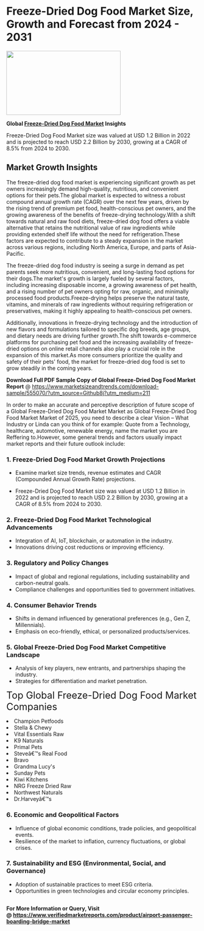 <H1>Freeze-Dried Dog Food Market Size, Growth and Forecast from 2024 - 2031</H1><img class="aligncenter size-medium wp-image-584254" src="https://thirdeyenews.in/wp-content/uploads/2024/09/Global-Market-Research-300x168.jpeg" alt="" width="300" height="168" /><p><strong>Global&nbsp;<a href="https://www.marketsizeandtrends.com/download-sample/555070/?utm_source=Github8j?utm_medium=211">Freeze-Dried Dog Food Market</a> Insights</strong></p><p>Freeze-Dried Dog Food Market size was valued at USD 1.2 Billion in 2022 and is projected to reach USD 2.2 Billion by 2030, growing at a CAGR of 8.5% from 2024 to 2030.</p><p><h2>Market Growth Insights</h2> <p>The freeze-dried dog food market is experiencing significant growth as pet owners increasingly demand high-quality, nutritious, and convenient options for their pets.The global market is expected to witness a robust compound annual growth rate (CAGR) over the next few years, driven by the rising trend of premium pet food, health-conscious pet owners, and the growing awareness of the benefits of freeze-drying technology.With a shift towards natural and raw food diets, freeze-dried dog food offers a viable alternative that retains the nutritional value of raw ingredients while providing extended shelf life without the need for refrigeration.These factors are expected to contribute to a steady expansion in the market across various regions, including North America, Europe, and parts of Asia-Pacific.</p> <p>The freeze-dried dog food industry is seeing a surge in demand as pet parents seek more nutritious, convenient, and long-lasting food options for their dogs.The market's growth is largely fueled by several factors, including increasing disposable income, a growing awareness of pet health, and a rising number of pet owners opting for raw, organic, and minimally processed food products.Freeze-drying helps preserve the natural taste, vitamins, and minerals of raw ingredients without requiring refrigeration or preservatives, making it highly appealing to health-conscious pet owners.</p> <p>Additionally, innovations in freeze-drying technology and the introduction of new flavors and formulations tailored to specific dog breeds, age groups, and dietary needs are driving further growth.The shift towards e-commerce platforms for purchasing pet food and the increasing availability of freeze-dried options on online retail channels also play a crucial role in the expansion of this market.As more consumers prioritize the quality and safety of their pets' food, the market for freeze-dried dog food is set to grow steadily in the coming years.</p> <p><span class=""><strong>Download Full PDF Sample Copy of Global Freeze-Dried Dog Food Market Report</strong> @ <a href="https://www.marketsizeandtrends.com/download-sample/555070/?utm_source=Github8j?utm_medium=211" target="_blank">https://www.marketsizeandtrends.com/download-sample/555070/?utm_source=Github8j?utm_medium=211</a></span></p><p>In order to make an accurate and perceptive description of future scope of a Global&nbsp;Freeze-Dried Dog Food Market Market as Global&nbsp;Freeze-Dried Dog Food Market Market of 2025, you need to describe a clear Vision &ndash; What Industry or Linda can you think of for example: Quote from a Technology, healthcare, automotive, renewable energy, name the market you are Reffering to.However, some general trends and factors usually impact market reports and their future outlook include:</p><h3>1.&nbsp;<strong>Freeze-Dried Dog Food Market Growth Projections</strong></h3><ul><li>Examine market size trends, revenue estimates and CAGR (Compounded Annual Growth Rate) projections.</li><li><p>Freeze-Dried Dog Food Market size was valued at USD 1.2 Billion in 2022 and is projected to reach USD 2.2 Billion by 2030, growing at a CAGR of 8.5% from 2024 to 2030.</p></li></ul><h3>2.&nbsp;<strong>Freeze-Dried Dog Food Market Technological Advancements</strong></h3><ul><li>Integration of AI, IoT, blockchain, or automation in the industry.</li><li>Innovations driving cost reductions or improving efficiency.</li></ul><h3>3.&nbsp;<strong>Regulatory and Policy Changes</strong></h3><ul><li>Impact of global and regional regulations, including sustainability and carbon-neutral goals.</li><li>Compliance challenges and opportunities tied to government initiatives.</li></ul><h3>4.&nbsp;<strong>Consumer Behavior Trends</strong></h3><ul><li>Shifts in demand influenced by generational preferences (e.g., Gen Z, Millennials).</li><li>Emphasis on eco-friendly, ethical, or personalized products/services.</li></ul><h3>5.&nbsp;<strong>Global Freeze-Dried Dog Food Market Competitive Landscape</strong></h3><ul><li>Analysis of key players, new entrants, and partnerships shaping the industry.</li><li>Strategies for differentiation and market penetration.</li></ul><p data-pm-slice="1 1 []"><span style="color: inherit; font-family: inherit; font-size: 25px;">Top Global Freeze-Dried Dog Food Market Companies</span></p><div class="" data-test-id=""><p><li>Champion Petfoods</li><li> Stella & Chewy</li><li> Vital Essentials Raw</li><li> K9 Naturals</li><li> Primal Pets</li><li> Steveâ€™s Real Food</li><li> Bravo</li><li> Grandma Lucy's</li><li> Sunday Pets</li><li> Kiwi Kitchens</li><li> NRG Freeze Dried Raw</li><li> Northwest Naturals</li><li> Dr.Harveyâ€™s</li></p></div><h3>6.&nbsp;<strong>Economic and Geopolitical Factors</strong></h3><ul><li>Influence of global economic conditions, trade policies, and geopolitical events.</li><li>Resilience of the market to inflation, currency fluctuations, or global crises.</li></ul><h3>7.&nbsp;<strong>Sustainability and ESG (Environmental, Social, and Governance)</strong></h3><ul><li>Adoption of sustainable practices to meet ESG criteria.</li><li>Opportunities in green technologies and circular economy principles.</li></ul><h2><strong style="font-size: 14px;">For More Information or Query, Visit @&nbsp;</strong><a style="background-color: #ffffff; font-size: 14px;" href="https://www.marketsizeandtrends.com/report/freeze-dried-dog-food-market/" target="_blank">https://www.verifiedmarketreports.com/product/airport-passenger-boarding-bridge-market</a></h2>
